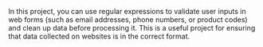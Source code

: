 In this project, you can use regular expressions to validate user inputs in web forms (such as email addresses, phone numbers, or product codes) and clean up data before processing it. This is a useful project for ensuring that data collected on websites is in the correct format.
